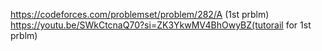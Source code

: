 https://codeforces.com/problemset/problem/282/A (1st prblm)
https://youtu.be/SWkCtcnaQ70?si=ZK3YkwMV4BhOwyBZ(tutorail for 1st prblm)
